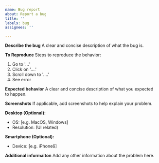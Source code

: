 ```yaml
---
name: Bug report
about: Report a bug
title: ''
labels: bug
assignees: ''

---
```

**Describe the bug**
A clear and concise description of what the bug is.

**To Reproduce**
Steps to reproduce the behavior:
1. Go to '...'
2. Click on '....'
3. Scroll down to '....'
4. See error

**Expected behavior**
A clear and concise description of what you expected to happen.

**Screenshots**
If applicable, add screenshots to help explain your problem.

**Desktop (Optional):**
 - OS: [e.g. MacOS, Windows]
- Resolution: (UI related)

**Smartphone (Optional):**
 - Device: [e.g. iPhone6]

**Additional informaiton**
Add any other information about the problem here.
